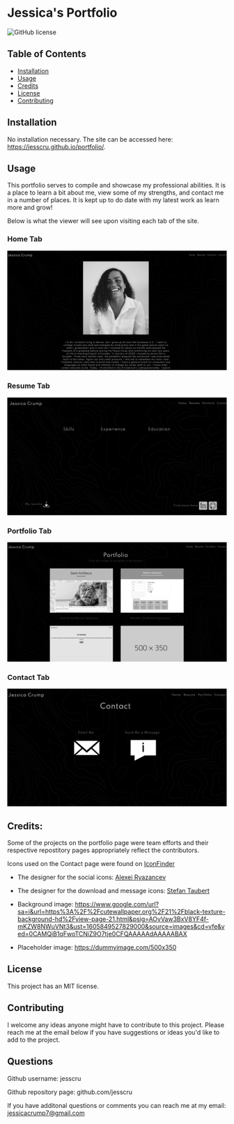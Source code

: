 # Jessica's Portfolio 

![GitHub license](https://img.shields.io/badge/license-MIT-blue.svg)

## Table of Contents 

* [Installation](#installation)
* [Usage](#usage)
* [Credits](#credits)
* [License](#license)
* [Contributing](#contributing)

## Installation 

No installation necessary. The site can be accessed here: https://jesscru.github.io/portfolio/.

## Usage 

This portfolio serves to compile and showcase my professional abilities. It is a place to learn a bit about me, view some of my strengths, and contact me in a number of places. It is kept up to do date with my latest work as learn more and grow! 
    
Below is what the viewer will see upon visiting each tab of the site. 

### Home Tab
![homepage screen shot](./assets/images/portfolio-homepage-screenshot.png)

### Resume Tab
![resume page screen shot](./assets/images/resume-page-screenshot.png)

### Portfolio Tab
![portfolio page screen shot](./assets/images/portfolio-page-screenshot.png)

### Contact Tab
![contact page screen shot](./assets/images/contact-page-screenshot.png)


## Credits:

Some of the projects on the portfolio page were team efforts and their respective repostitory pages appropriately reflect the contributors. 

Icons used on the Contact page were found on [IconFinder](https://www.iconfinder.com) 

* The designer for the social icons: [Alexei Ryazancev](https://www.iconfinder.com/GlumPix)

* The designer for the download and message icons: [Stefan Taubert](https://www.iconfinder.com/stefantaubert)

* Background image: https://www.google.com/url?sa=i&url=https%3A%2F%2Fcutewallpaper.org%2F21%2Fblack-texture-background-hd%2Fview-page-21.html&psig=AOvVaw3BxV8YF4f-mKZW8NWuVNt3&ust=1605849527829000&source=images&cd=vfe&ved=0CAMQjB1qFwoTCNiZ9O7tje0CFQAAAAAdAAAAABAX

* Placeholder image: https://dummyimage.com/500x350

## License 

This project has an MIT license.

## Contributing

I welcome any ideas anyone might have to contribute to this project. Please reach me at the email below if you have suggestions or ideas you'd like to add to the project. 

## Questions 

Github username: jesscru

Github repository page: github.com/jesscru

If you have additonal questions or comments you can reach me at my email: jessicacrump7@gmail.com




